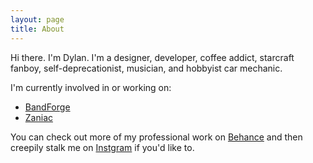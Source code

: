```yaml
---
layout: page
title: About
---
```


Hi there. I'm Dylan. I'm a designer, developer, coffee addict, starcraft fanboy, self-deprecationist, musician, and hobbyist car mechanic. 

I'm currently involved in or working on: 

* [BandForge](https://www.bandforgeapp.com)
* [Zaniac](https://zaniaclearning.com)

You can check out more of my professional work on [Behance](https://www.behance.net/dylanlott) and then creepily stalk me on [Instgram](www.instagram.com/dylanxedge) if you'd like to. 

